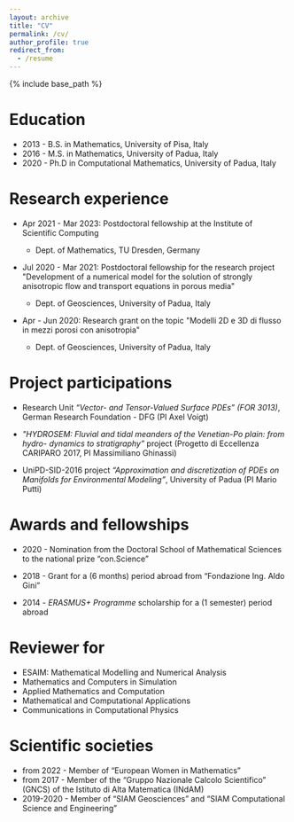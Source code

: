 ```yaml
---
layout: archive
title: "CV"
permalink: /cv/
author_profile: true
redirect_from:
  - /resume
---
```


{% include base_path %}

Education
======
* 2013 - B.S. in Mathematics, University of Pisa, Italy 
* 2016 - M.S. in Mathematics, University of Padua, Italy
* 2020 - Ph.D in Computational Mathematics, University of Padua, Italy 

Research experience
=====
* Apr 2021 - Mar 2023: Postdoctoral fellowship at the Institute of
  Scientific Computing
  * Dept. of Mathematics, TU Dresden, Germany

* Jul 2020 - Mar 2021: Postdoctoral fellowship
  for the research project "Development of a numerical model for the
  solution of strongly anisotropic flow and transport equations in
  porous media"
  * Dept. of Geosciences, University of Padua, Italy

* Apr - Jun 2020: Research grant on the
  topic "Modelli 2D e 3D di flusso in mezzi porosi con
  anisotropia"
  * Dept. of Geosciences, University of Padua, Italy

Project participations
=====
* Research Unit <em>“Vector- and Tensor-Valued Surface PDEs” (FOR 3013)</em>, German Research Foundation - DFG (PI Axel Voigt)

* <em>"HYDROSEM: Fluvial and tidal meanders of the Venetian-Po plain: from hydro- dynamics to stratigraphy”</em> project (Progetto di Eccellenza CARIPARO 2017, PI Massimiliano Ghinassi)

* UniPD-SID-2016 project <em>“Approximation and discretization of PDEs on Manifolds for Environmental Modeling”</em>, University of Padua (PI Mario Putti)

Awards and fellowships
=====
* 2020 - Nomination from the Doctoral School of Mathematical Sciences to the national prize “con.Science”

* 2018 - Grant for a (6 months) period abroad from “Fondazione Ing. Aldo Gini”

* 2014 - <em>ERASMUS+ Programme</em> scholarship for a (1 semester) period abroad

Reviewer for
=====
* ESAIM: Mathematical Modelling and Numerical Analysis
* Mathematics and Computers in Simulation
* Applied Mathematics and Computation
* Mathematical and Computational Applications
* Communications in Computational Physics

Scientific societies
=====
* from 2022 - Member of “European Women in Mathematics”
* from 2017 - Member of the “Gruppo Nazionale Calcolo Scientifico” (GNCS) of the Istituto di Alta Matematica (INdAM)
* 2019-2020 - Member of “SIAM Geosciences” and “SIAM Computational Science and Engineering”